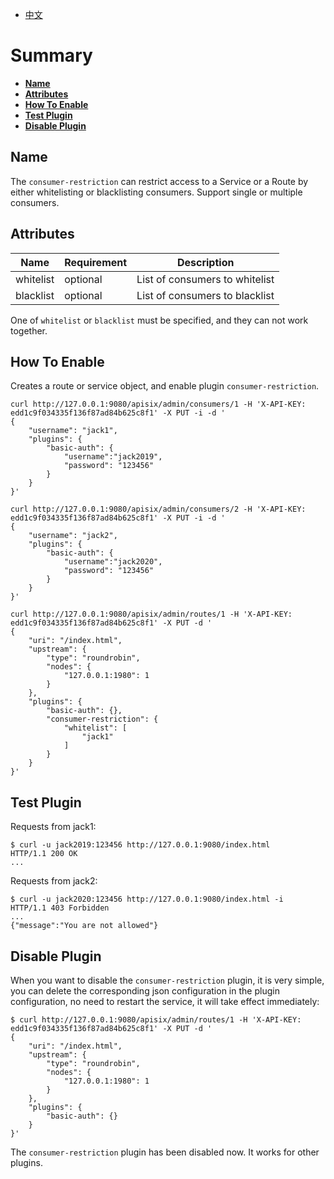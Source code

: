 <!--
#
# Licensed to the Apache Software Foundation (ASF) under one or more
# contributor license agreements.  See the NOTICE file distributed with
# this work for additional information regarding copyright ownership.
# The ASF licenses this file to You under the Apache License, Version 2.0
# (the "License"); you may not use this file except in compliance with
# the License.  You may obtain a copy of the License at
#
#     http://www.apache.org/licenses/LICENSE-2.0
#
# Unless required by applicable law or agreed to in writing, software
# distributed under the License is distributed on an "AS IS" BASIS,
# WITHOUT WARRANTIES OR CONDITIONS OF ANY KIND, either express or implied.
# See the License for the specific language governing permissions and
# limitations under the License.
#
-->

- [中文](../zh-cn/plugins/consumer-restriction.md)

# Summary
- [**Name**](#name)
- [**Attributes**](#attributes)
- [**How To Enable**](#how-to-enable)
- [**Test Plugin**](#test-plugin)
- [**Disable Plugin**](#disable-plugin)


## Name

The `consumer-restriction` can restrict access to a Service or a Route by either
whitelisting or blacklisting consumers. Support single or multiple consumers.

## Attributes

|Name     |Requirement  |Description|
|---------|--------|-----------|
|whitelist|optional  |List of consumers to whitelist|
|blacklist|optional  |List of consumers to blacklist|

One of `whitelist` or `blacklist` must be specified, and they can not work
together.

## How To Enable

Creates a route or service object, and enable plugin `consumer-restriction`.

```shell
curl http://127.0.0.1:9080/apisix/admin/consumers/1 -H 'X-API-KEY: edd1c9f034335f136f87ad84b625c8f1' -X PUT -i -d '
{
    "username": "jack1",
    "plugins": {
        "basic-auth": {
            "username":"jack2019",
            "password": "123456"
        }
    }
}'

curl http://127.0.0.1:9080/apisix/admin/consumers/2 -H 'X-API-KEY: edd1c9f034335f136f87ad84b625c8f1' -X PUT -i -d '
{
    "username": "jack2",
    "plugins": {
        "basic-auth": {
            "username":"jack2020",
            "password": "123456"
        }
    }
}'

curl http://127.0.0.1:9080/apisix/admin/routes/1 -H 'X-API-KEY: edd1c9f034335f136f87ad84b625c8f1' -X PUT -d '
{
    "uri": "/index.html",
    "upstream": {
        "type": "roundrobin",
        "nodes": {
            "127.0.0.1:1980": 1
        }
    },
    "plugins": {
        "basic-auth": {},
        "consumer-restriction": {
            "whitelist": [
                "jack1"
            ]
        }
    }
}'
```

## Test Plugin

Requests from jack1:

```shell
$ curl -u jack2019:123456 http://127.0.0.1:9080/index.html
HTTP/1.1 200 OK
...
```

Requests from jack2:

```shell
$ curl -u jack2020:123456 http://127.0.0.1:9080/index.html -i
HTTP/1.1 403 Forbidden
...
{"message":"You are not allowed"}
```


## Disable Plugin

When you want to disable the `consumer-restriction` plugin, it is very simple,
you can delete the corresponding json configuration in the plugin configuration,
no need to restart the service, it will take effect immediately:

```shell
$ curl http://127.0.0.1:9080/apisix/admin/routes/1 -H 'X-API-KEY: edd1c9f034335f136f87ad84b625c8f1' -X PUT -d '
{
    "uri": "/index.html",
    "upstream": {
        "type": "roundrobin",
        "nodes": {
            "127.0.0.1:1980": 1
        }
    },
    "plugins": {
        "basic-auth": {}
    }
}'
```

The `consumer-restriction` plugin has been disabled now. It works for other plugins.
